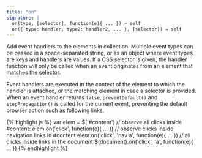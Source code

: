 ```yaml
---
title: "on"
signature: |
  on(type, [selector], function(e){ ... }) ⇒ self
  on({ type: handler, type2: handler2, ... }, [selector]) ⇒ self
---
```


Add event handlers to the elements in collection. Multiple event types can be
passed in a space-separated string, or as an object where event types are keys
and handlers are values. If a CSS selector is given, the handler function will 
only be called when an event originates from an element that matches the selector.

Event handlers are executed in the context of the element to which the handler
is attached, or the matching element in case a selector is provided. When an
event handler returns `false`, `preventDefault()` and `stopPropagation()` is called for the current
event, preventing the default browser action such as following links.

{% highlight js %}
var elem = $('#content')
// observe all clicks inside #content:
elem.on('click', function(e){ ... })
// observe clicks inside navigation links in #content
elem.on('click', 'nav a', function(e){ ... })
// all clicks inside links in the document
$(document).on('click', 'a', function(e){ ... })
{% endhighlight %}
